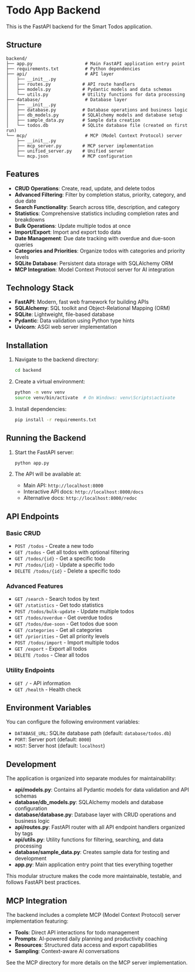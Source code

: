 # Todo App Backend

This is the FastAPI backend for the Smart Todos application.

## Structure

```
backend/
├── app.py                    # Main FastAPI application entry point
├── requirements.txt          # Python dependencies
├── api/                      # API layer
│   ├── __init__.py
│   ├── routes.py            # API route handlers
│   ├── models.py            # Pydantic models and data schemas
│   └── utils.py             # Utility functions for data processing
├── database/                 # Database layer
│   ├── __init__.py
│   ├── database.py          # Database operations and business logic
│   ├── db_models.py         # SQLAlchemy models and database setup
│   ├── sample_data.py       # Sample data creation
│   └── todos.db             # SQLite database file (created on first run)
└── mcp/                      # MCP (Model Context Protocol) server
    ├── __init__.py
    ├── mcp_server.py        # MCP server implementation
    ├── unified_server.py    # Unified server
    └── mcp.json             # MCP configuration
```

## Features

- **CRUD Operations**: Create, read, update, and delete todos
- **Advanced Filtering**: Filter by completion status, priority, category, and due date
- **Search Functionality**: Search across title, description, and category
- **Statistics**: Comprehensive statistics including completion rates and breakdowns
- **Bulk Operations**: Update multiple todos at once
- **Import/Export**: Import and export todo data
- **Date Management**: Due date tracking with overdue and due-soon queries
- **Categories and Priorities**: Organize todos with categories and priority levels
- **SQLite Database**: Persistent data storage with SQLAlchemy ORM
- **MCP Integration**: Model Context Protocol server for AI integration

## Technology Stack

- **FastAPI**: Modern, fast web framework for building APIs
- **SQLAlchemy**: SQL toolkit and Object-Relational Mapping (ORM)
- **SQLite**: Lightweight, file-based database
- **Pydantic**: Data validation using Python type hints
- **Uvicorn**: ASGI web server implementation

## Installation

1. Navigate to the backend directory:
   ```bash
   cd backend
   ```

2. Create a virtual environment:
   ```bash
   python -m venv venv
   source venv/bin/activate  # On Windows: venv\Scripts\activate
   ```

3. Install dependencies:
   ```bash
   pip install -r requirements.txt
   ```

## Running the Backend

1. Start the FastAPI server:
   ```bash
   python app.py
   ```

2. The API will be available at:
   - Main API: `http://localhost:8000`
   - Interactive API docs: `http://localhost:8000/docs`
   - Alternative docs: `http://localhost:8000/redoc`

## API Endpoints

### Basic CRUD
- `POST /todos` - Create a new todo
- `GET /todos` - Get all todos with optional filtering
- `GET /todos/{id}` - Get a specific todo
- `PUT /todos/{id}` - Update a specific todo
- `DELETE /todos/{id}` - Delete a specific todo

### Advanced Features
- `GET /search` - Search todos by text
- `GET /statistics` - Get todo statistics
- `POST /todos/bulk-update` - Update multiple todos
- `GET /todos/overdue` - Get overdue todos
- `GET /todos/due-soon` - Get todos due soon
- `GET /categories` - Get all categories
- `GET /priorities` - Get all priority levels
- `POST /todos/import` - Import multiple todos
- `GET /export` - Export all todos
- `DELETE /todos` - Clear all todos

### Utility Endpoints
- `GET /` - API information
- `GET /health` - Health check

## Environment Variables

You can configure the following environment variables:

- `DATABASE_URL`: SQLite database path (default: `database/todos.db`)
- `PORT`: Server port (default: `8000`)
- `HOST`: Server host (default: `localhost`)

## Development

The application is organized into separate modules for maintainability:

- **api/models.py**: Contains all Pydantic models for data validation and API schemas
- **database/db_models.py**: SQLAlchemy models and database configuration
- **database/database.py**: Database layer with CRUD operations and business logic
- **api/routes.py**: FastAPI router with all API endpoint handlers organized by tags
- **api/utils.py**: Utility functions for filtering, searching, and data processing
- **database/sample_data.py**: Creates sample data for testing and development
- **app.py**: Main application entry point that ties everything together

This modular structure makes the code more maintainable, testable, and follows FastAPI best practices.

## MCP Integration

The backend includes a complete MCP (Model Context Protocol) server implementation featuring:

- **Tools**: Direct API interactions for todo management
- **Prompts**: AI-powered daily planning and productivity coaching
- **Resources**: Structured data access and export capabilities
- **Sampling**: Context-aware AI conversations

See the MCP directory for more details on the MCP server implementation.

